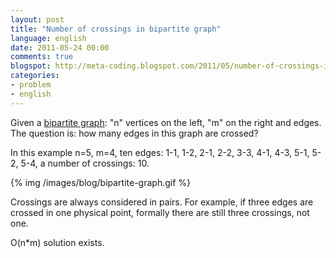 ```yaml
---
layout: post
title: "Number of crossings in bipartite graph"
language: english
date: 2011-05-24 00:00
comments: true
blogspot: http://meta-coding.blogspot.com/2011/05/number-of-crossings-in-bipartite-graph.html
categories: 
- problem
- english
---
```

Given a [bipartite graph][]: "n" vertices on the left, "m" on the right and edges. The question is: how many edges in this graph are crossed?

[bipartite graph]: http://en.wikipedia.org/wiki/Bipartite_graph

In this example n=5, m=4, ten edges: 1-1, 1-2, 2-1, 2-2, 3-3, 4-1, 4-3, 5-1, 5-2, 5-4, a number of crossings: 10.

{% img /images/blog/bipartite-graph.gif %}

Crossings are always considered in pairs. For example, if three edges are crossed in one physical point, formally there are still three crossings, not one.

O(n*m) solution exists.
